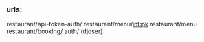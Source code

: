 ### urls:
restaurant/api-token-auth/
restaurant/menu/<int:pk>
restaurant/menu
restaurant/booking/
auth/ (djoser)
